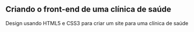 ## Criando o front-end de uma clínica de saúde

Design usando HTML5 e CSS3 para criar um site para uma clínica de saúde
